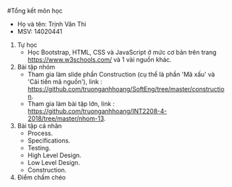 ﻿#Tổng kết môn học
- Họ và tên: Trịnh Văn Thi
- MSV: 14020441

1. Tự học
   - Học Bootstrap, HTML, CSS và JavaScript ở mức cơ bản trên trang https://www.w3schools.com/ và 1 vài nguồn khác.
2. Bài tập nhóm
   - Tham gia làm slide phần Construction (cụ thể là phần 'Mã xấu' và 'Cải tiến mã nguồn'), link : https://github.com/truonganhhoang/SoftEng/tree/master/construction.
   - Tham gia làm bài tập lớn, link : https://github.com/truonganhhoang/INT2208-4-2018/tree/master/nhom-13.
3. Bài tập cá nhân 
	- Process.
	- Specifications.
	- Testing.
	- High Level Design.
	- Low Level Design.
	- Construction.
4. Điểm chấm chéo
